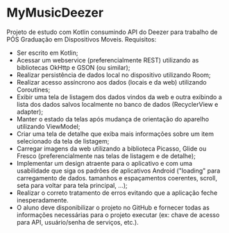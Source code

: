 # MyMusicDeezer
Projeto de estudo com Kotlin consumindo API do Deezer para trabalho de PÓS Graduação em Dispositivos Moveis.
Requisitos:
- Ser escrito em Kotlin;
- Acessar um webservice (preferencialmente REST) utilizando as bibliotecas OkHttp e GSON (ou similar);
- Realizar persistência de dados local no dispositivo utilizando Room;
- Realizar acesso assíncrono aos dados (locais e da web) utilizando Coroutines;
- Exibir uma tela de listagem dos dados vindos da web e outra exibindo a lista dos dados salvos localmente no banco de dados (RecyclerView e adapter);
- Manter o estado da telas após mudança de orientação do aparelho utilizando ViewModel;
- Criar uma tela de detalhe que exiba mais informações sobre um item selecionado da tela de listagem;
- Carregar imagens da web utilizando a biblioteca Picasso, Glide ou Fresco (preferencialmente nas telas de listagem e de detalhe);
- Implementar um design atraente para o aplicativo e com uma usabilidade que siga os padrões de aplicativos Android ("loading" para carregamento de dados. tamanhos e espaçamentos coerentes, scroll, seta para voltar para tela principal, ...);
- Realizar o correto tratamento de erros evitando que a aplicação feche inesperadamente.
- O aluno deve disponibilizar o projeto no GitHub e fornecer todas as informações necessárias para o projeto executar (ex: chave de acesso para API, usuário/senha de serviços, etc.).
